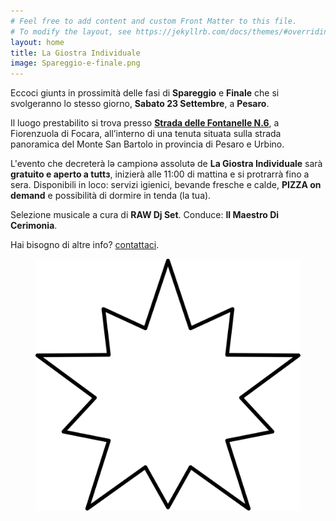 ```yaml
---
# Feel free to add content and custom Front Matter to this file.
# To modify the layout, see https://jekyllrb.com/docs/themes/#overriding-theme-defaults
layout: home
title: La Giostra Individuale
image: Spareggio-e-finale.png
---
```

Eccoci giuntз in prossimità delle fasi di **Spareggio** e **Finale** che si svolgeranno lo stesso giorno, **Sabato 23 Settembre**, a **Pesaro**.

Il luogo prestabilito si trova presso **[Strada delle Fontanelle N.6](https://www.google.com/maps/dir/43.9025664,12.8876544/strada+della+fontanelle,+6,+61121+Pesaro+PU/@43.924299,12.7883237,12z/data=!3m1!4b1!4m9!4m8!1m1!4e1!1m5!1m1!1s0x132d1fc814fe4205:0x3d2ab98f14ae4e13!2m2!1d12.8275114!2d43.9474373?entry=ttu "Mappa per Strada delle Fontanelle N.6")**, a Fiorenzuola di Focara, all’interno di una tenuta situata sulla strada panoramica del Monte San Bartolo in provincia di Pesaro e Urbino.

L'evento che decreterà lǝ campionǝ assolutǝ de **La Giostra Individuale** sarà **gratuito e aperto a tuttз**, inizierà alle 11:00 di mattina e si protrarrà fino a sera. Disponibili in loco: servizi igienici, bevande fresche e calde, **PIZZA on demand** e possibilità di dormire in tenda (la tua).

Selezione musicale a cura di **RAW Dj Set**. Conduce: **Il Maestro Di Cerimonia**.

Hai bisogno di altre info? [contattaci](/contatti "Contatti").
<figure><img class="star-home spin" src="/assets/img/strike.svg"></figure>

